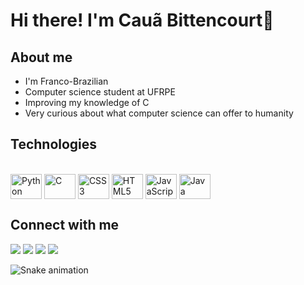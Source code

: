 # Hi there! I'm Cauã Bittencourt👾
## About me 
<ul>
  <li>I'm Franco-Brazilian</li>
  <li>Computer science student at UFRPE</li>
  <li>Improving my knowledge of C</li>
  <li>Very curious about what computer science can offer to humanity</li>
</ul>
  
## Technologies
<div style="display: inline_block"><br>
  <img align="center" alt="Python" height="40" width="50" src="https://cdn.jsdelivr.net/gh/devicons/devicon/icons/python/python-original.svg" />
  <img align="center" alt="C" height="40" width="50" src="https://cdn.jsdelivr.net/gh/devicons/devicon/icons/c/c-original.svg" />        
  <img align="center" alt="CSS3" height="40" width="50" src="https://cdn.jsdelivr.net/gh/devicons/devicon/icons/css3/css3-original.svg" />
  <img align="center" alt="HTML5" height="40" width="50" src="https://cdn.jsdelivr.net/gh/devicons/devicon/icons/html5/html5-original.svg" />
  <img align="center" alt="JavaScript" height="40" width="50" src="https://cdn.jsdelivr.net/gh/devicons/devicon/icons/javascript/javascript-original.svg" />
  <img align="center" alt="Java" height="40" width="50" src="https://cdn.jsdelivr.net/gh/devicons/devicon/icons/java/java-original.svg" />
    </div>

 ## Connect with me
<div>
  <a href="mailto: caua.fb@hotmail.com"><img src="https://img.shields.io/badge/Microsoft_Outlook-0078D4?style=for-the-badge&logo=microsoft-outlook&logoColor=white" target="_blank"></a>
  <a href="https://www.linkedin.com/in/caubitten/" target="_blank"><img src="https://img.shields.io/badge/LinkedIn-0077B5?style=for-the-badge&logo=linkedin&logoColor=white" target="_blank"></a>
  <a href="mailto: caua.fb@gmail.com"><img src="https://img.shields.io/badge/gmail-E4405F?style=for-the-badge&logo=instagram&logoColor=white" target="_blank"></a>
  <a href="https://www.instagram.com/caubitten/" target="_blank"><img src="https://img.shields.io/badge/Instagram-E4405F?style=for-the-badge&logo=instagram&logoColor=white" target="_blank"></a>
  </div>
  
  ![Snake animation](https://github.com/CauBitten/CauBitten/blob/output/github-contribution-grid-snake.svg)
          
